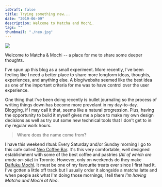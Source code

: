 ```yaml
---
isDraft: false
title: Trying something new...
date: "2019-06-09"
description: Welcome to Matcha and Mochi.
tags: ""
thumbnail: "./neo.jpg"
---
```


<div class="image-wrapper">
  <img src="/static/286de61a4a2998a79897ad3171cc8d52/90537/neo.jpg"/>
</div>

Welcome to Matcha & Mochi -- a place for me to share some deeper thoughts.

I've spun up this blog as a small experiment. More recently, I've been feeling like I need a better place to share more longform ideas, thoughts, experiences, and anything else. A blog/website seemed like the best idea as one of the important criteria for me was to have control over the user experience.

One thing that I've been doing recently is bullet journaling so the process of writing things down has become more prevelant in my day-to-day. Blogging, if I may call it that, seems like a natural progression. Plus, having the opportunity to build it myself gives me a place to make my own design decisions as well as try out some new technical tools that I don't get to in my regular work hours.

> Where does the name come from?

I have this weekend ritual: Every Saturday and/or Sunday morning I go to this cafe called [Neo Coffee Bar](http://www.neocoffeebar.com/). It's this very comfortable, well designed establishment with some of the best coffee and pastries _(All of which are made on-site)_ in Toronto. However, only on weekends do they make [Daifuku Mochi](https://www.google.com/search?q=daifuku+mochi). It must be one of my favourite treats ever since I first had it. I've gotten a little off track but I usually order it alongside a matcha latte and when people ask what I'm doing those mornings, I tell them _I'm having Matcha and Mochi at Neo_.
